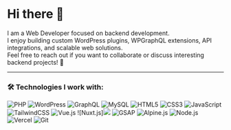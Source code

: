 # Hi there 👋

I am a Web Developer focused on backend development.  
I enjoy building custom WordPress plugins, WPGraphQL extensions, API integrations, and scalable web solutions.  
Feel free to reach out if you want to collaborate or discuss interesting backend projects! 🚀

---

### 🛠️ Technologies I work with:

![PHP](https://img.shields.io/badge/PHP-rgb(19,27,40)?style=for-the-badge&logo=php)
![WordPress](https://img.shields.io/badge/WordPress-rgb(19,27,40)?style=for-the-badge&logo=WordPress)
![GraphQL](https://img.shields.io/badge/GraphQL-rgb(19,27,40)?style=for-the-badge&logo=GraphQL)
![MySQL](https://img.shields.io/badge/MySQL-rgb(19,27,40)?style=for-the-badge&logo=MySQL)
![HTML5](https://img.shields.io/badge/HTML5-rgb(19,27,40)?style=for-the-badge&logo=HTML5)
![CSS3](https://img.shields.io/badge/CSS3-rgb(19,27,40)?style=for-the-badge&logo=CSS3)
![JavaScript](https://img.shields.io/badge/JavaScript-rgb(19,27,40)?style=for-the-badge&logo=JavaScript)
![TailwindCSS](https://img.shields.io/badge/TailwindCSS-rgb(19,27,40)?style=for-the-badge&logo=TailwindCSS)
![Vue.js](https://img.shields.io/badge/Vue.js-rgb(19,27,40)?style=for-the-badge&logo=Vue.js)
![Nuxt.js]<img src="[/image.jpg](https://upload.wikimedia.org/wikipedia/commons/thumb/6/66/Nuxt_logo_%282021%29.svg/2560px-Nuxt_logo_%282021%29.svg.png)"></img>
![GSAP](https://img.shields.io/badge/GSAP-rgb(19,27,40)?style=for-the-badge&logo=greensock)
![Alpine.js](https://img.shields.io/badge/Alpine.js-rgb(19,27,40)?style=for-the-badge&logo=Alpine.js)
![Node.js](https://img.shields.io/badge/Node.js-rgb(19,27,40)?style=for-the-badge&logo=Node.js)
![Vercel](https://img.shields.io/badge/Vercel-rgb(19,27,40)?style=for-the-badge&logo=Vercel)
![Git](https://img.shields.io/badge/GIT-rgb(19,27,40)?style=for-the-badge&logo=GIT)

